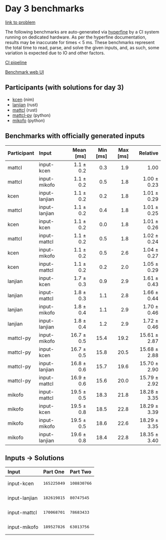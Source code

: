 # Day 3 benchmarks

[link to problem](https://adventofcode.com/2024/day/3)

The following benchmarks are auto-generated via
[hyperfine](https://github.com/sharkdp/hyperfine) by a CI system running on
dedicated hardware. As per the hyperfine documentation, results may be
inaccurate for times < 5 ms. These benchmarks represent the total time to read,
parse, and solve the given inputs, and, as such, some variation is expected due
to IO and other factors.

[CI pipeline](http://ci.papercode.net:8080/teams/main/pipelines/aoc2024)

[Benchmark web UI](https://aoc.ancalagon.black)


## Participants (with solutions for day 3)

- [kcen](https://github.com/kcen/aoc2024) (nim)
- [lanjian](https://github.com/lanjian/aoc-2024) (rust)
- [mattcl](https://github.com/mattcl/aoc2024) (rust)
- [mattcl-py](https://github.com/mattcl/aoc2024-py) (python)
- [mikofo](https://github.com/mikofo/aoc2024) (python)


## Benchmarks with officially generated inputs

| Participant | Input | Mean [ms] | Min [ms] | Max [ms] | Relative |
|:---|:---|---:|---:|---:|---:|
| mattcl | input-kcen | 1.1 ± 0.2 | 0.3 | 1.9 | 1.00 |
| mattcl | input-mikofo | 1.1 ± 0.2 | 0.5 | 1.8 | 1.00 ± 0.23 |
| kcen | input-lanjian | 1.1 ± 0.2 | 0.2 | 1.8 | 1.01 ± 0.29 |
| mattcl | input-lanjian | 1.1 ± 0.2 | 0.4 | 1.8 | 1.01 ± 0.25 |
| kcen | input-kcen | 1.1 ± 0.2 | 0.0 | 1.8 | 1.01 ± 0.26 |
| mattcl | input-mattcl | 1.1 ± 0.2 | 0.5 | 1.8 | 1.02 ± 0.24 |
| kcen | input-mikofo | 1.1 ± 0.2 | 0.5 | 2.6 | 1.04 ± 0.27 |
| kcen | input-mattcl | 1.1 ± 0.2 | 0.2 | 2.0 | 1.05 ± 0.29 |
| lanjian | input-kcen | 1.7 ± 0.3 | 0.9 | 2.9 | 1.61 ± 0.43 |
| lanjian | input-mattcl | 1.8 ± 0.3 | 1.1 | 2.8 | 1.66 ± 0.44 |
| lanjian | input-mikofo | 1.8 ± 0.4 | 1.1 | 2.9 | 1.70 ± 0.46 |
| lanjian | input-lanjian | 1.8 ± 0.4 | 1.2 | 2.9 | 1.72 ± 0.46 |
| mattcl-py | input-mikofo | 16.7 ± 0.5 | 15.4 | 19.2 | 15.61 ± 2.87 |
| mattcl-py | input-kcen | 16.7 ± 0.5 | 15.8 | 20.5 | 15.68 ± 2.88 |
| mattcl-py | input-lanjian | 16.8 ± 0.6 | 15.7 | 19.6 | 15.70 ± 2.90 |
| mattcl-py | input-mattcl | 16.9 ± 0.6 | 15.6 | 20.0 | 15.79 ± 2.92 |
| mikofo | input-mattcl | 19.5 ± 0.5 | 18.3 | 21.8 | 18.28 ± 3.35 |
| mikofo | input-kcen | 19.5 ± 0.8 | 18.5 | 22.8 | 18.29 ± 3.39 |
| mikofo | input-mikofo | 19.5 ± 0.5 | 18.6 | 22.6 | 18.29 ± 3.35 |
| mikofo | input-lanjian | 19.6 ± 0.8 | 18.4 | 22.8 | 18.35 ± 3.40 |


## Inputs -> Solutions

| Input | Part One | Part Two |
|:---|:---|:---|
|input-kcen|<pre>165225049</pre>|<pre>108830766</pre>|
|input-lanjian|<pre>182619815</pre>|<pre>80747545</pre>|
|input-mattcl|<pre>170068701</pre>|<pre>78683433</pre>|
|input-mikofo|<pre>189527826</pre>|<pre>63013756</pre>|